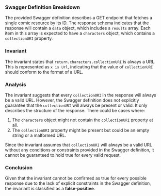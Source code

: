 ### Swagger Definition Breakdown
The provided Swagger definition describes a GET endpoint that fetches a single comic resource by its ID. The response schema indicates that the response will contain a `data` object, which includes a `results` array. Each item in this array is expected to have a `characters` object, which contains a `collectionURI` property.

### Invariant
The invariant states that `return.characters.collectionURI` is always a URL. This is represented as `x is Url`, indicating that the value of `collectionURI` should conform to the format of a URL.

### Analysis
The invariant suggests that every `collectionURI` in the response will always be a valid URL. However, the Swagger definition does not explicitly guarantee that the `collectionURI` will always be present or valid. It only describes the structure of the response. There could be cases where:
1. The `characters` object might not contain the `collectionURI` property at all.
2. The `collectionURI` property might be present but could be an empty string or a malformed URL.

Since the invariant assumes that `collectionURI` will always be a valid URL without any conditions or constraints provided in the Swagger definition, it cannot be guaranteed to hold true for every valid request.

### Conclusion
Given that the invariant cannot be confirmed as true for every possible response due to the lack of explicit constraints in the Swagger definition, the invariant is classified as a **false-positive**.
